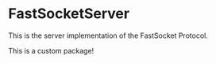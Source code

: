 # FastSocketServer
This is the server implementation of the FastSocket Protocol.

This is a custom package!
